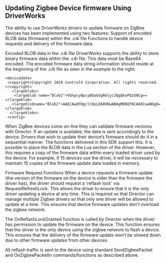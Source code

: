
## Updating Zigbee Device firmware Using DriverWorks

The ability to use DriverWorks drivers to update firmware on ZigBee devices has been implemented using two features: 
Support of encoded BLOB data (firmware) within the .c4i file 
Functions to handle device requests and delivery of the firmware data.

Encoded BLOB data in the .c4i file 
DriverWorks supports the ability to store binary firmware data within the .c4i file. This data must be Base64 encoded. The encoded firmware data string information should reside at the beginning of the .c4i file as seen in the example to the right:

```
<devicedata>
 <copyright>Copyright 2019 Control4 Corporation. All rights reserved.</copyright>
   <largeblobs>
    <largeblob name="Blob1">VGhpcyBpcyBOaGUgRmlyc3QgQkxPQiENCg==</largeblob>
   <largeblobname="Blob2">AAECAwQFBgclCQoLDA0ODwABAgMEBQYHCAkKCwwNDg8=</largeblob>
  </largeblobs>
 <config>
```

When ZigBee devices come on-line they can validate firmware versions with Director. If an update is available, the data is sent accordingly to the device. Drivers that wish to update their device’s firmware should do it in a sequential manner. The functions delivered in this SDK support this. It is possible to place the BLOB data in the Lua section of the driver. However, this requires a copy of the firmware data within every loaded driver used by the device. For example, if 15 devices use the driver, it will be necessary to maintain 15 copies of the firmware update data loaded in memory.

Firmware Request Functions
When a device requests a firmware update (the version of the firmware on the device is older than the firmware the driver has), the driver should request a 'reflash lock' via RequestRefreshLock. This allows the driver to ensure that it is the only driver updating a device at any time. This is required so that Director can manage multiple Zigbee drivers so that only one driver will be allowed to update at a time.  This ensures that device firmware updates don't overload the zigbee network.

The OnReflashLockGranted function is called by Director when the driver has permission to update the firmware on the device.  This function ensures that the driver is the only device using the zigbee network to flash a device. This ensures that the delivery of the firmware update won’t be slowed down due to other firmware updates from other devices.

All reflash traffic is sent to the device using standard SendZigbeePacket and OnZigbeePacketIn commands/functions as described above.
